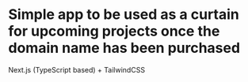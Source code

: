 # Simple app to be used as a curtain for upcoming projects once the domain name has been purchased

Next.js (TypeScript based) + TailwindCSS

